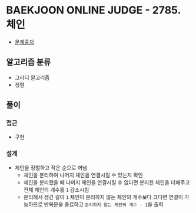 # BAEKJOON ONLINE JUDGE - 2785. 체인

- [문제출처](https://www.acmicpc.net/problem/2785 '2785. 체인')

## 알고리즘 분류

- 그리디 알고리즘
- 정렬

## 풀이

### 접근

- 구현

### 설계

- 체인을 정렬하고 작은 순으로 꺼냄
  - 체인을 분리하여 나머지 체인을 연결시킬 수 있는지 확인
  - 체인을 분리했을 때 나머지 체인을 연결시킬 수 없다면 분리한 체인을 더해주고 전체 체인의 개수를 `1` 감소시킴
  - 분리해서 생긴 길이 `1` 체인이 분리하지 않는 체인의 개수보다 크다면 연결이 가능하므로 반복문을 종료하고 `분리하지 않는 체인의 개수 - 1`을 출력
